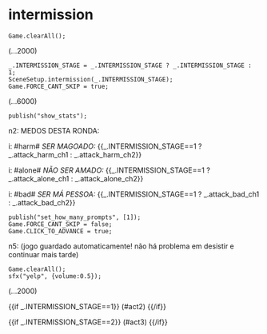 # intermission

`Game.clearAll();`

(...2000)

```
_.INTERMISSION_STAGE = _.INTERMISSION_STAGE ? _.INTERMISSION_STAGE : 1;
SceneSetup.intermission(_.INTERMISSION_STAGE);
Game.FORCE_CANT_SKIP = true;
```

(...6000)

```
publish("show_stats");
```

n2: MEDOS DESTA RONDA:

i: #harm# *SER MAGOADO:* {{_.INTERMISSION_STAGE==1 ? _.attack_harm_ch1 : _.attack_harm_ch2}}

i: #alone# *NÃO SER AMADO:* {{_.INTERMISSION_STAGE==1 ? _.attack_alone_ch1 : _.attack_alone_ch2}}

i: #bad# *SER MÁ PESSOA:* {{_.INTERMISSION_STAGE==1 ? _.attack_bad_ch1 : _.attack_bad_ch2}}


```
publish("set_how_many_prompts", [1]);
Game.FORCE_CANT_SKIP = false;
Game.CLICK_TO_ADVANCE = true;
```

n5: (jogo guardado automaticamente! não há problema em desistir e continuar mais tarde)

```
Game.clearAll();
sfx("yelp", {volume:0.5});
```

(...2000)

{{if _.INTERMISSION_STAGE==1}}
(#act2)
{{/if}}

{{if _.INTERMISSION_STAGE==2}}
(#act3)
{{/if}}
